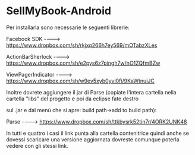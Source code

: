 SellMyBook-Android
==================

Per installarla sono necessarie le seguenti librerie:

Facebook SDK ----> https://www.dropbox.com/sh/rkjxq266h7ey569/mOTabzXLes

ActionBarSherlock ----> https://www.dropbox.com/sh/e2pys6z7pingh7w/nO1ZQfmBZw

ViewPagerIndicator ----> https://www.dropbox.com/sh/w9ev5xyb0yvi0fi/9KaWtnuiJC

Inoltre dovrete aggiungere il jar di Parse (copiate l'intera cartella nella cartella "libs" del progetto e poi da eclipse fate destro 

sul .jar e dal menù che si apre: build path->add to build path):

Parse ----> https://www.dropbox.com/sh/ttkbysrk52tin7r/4ORK2UNK48

In tutti e quattro i casi il link punta alla cartella contenitrice quindi anche se dovessi scaricare una versione aggiornata dovreste comunque poterla vedere con gli stessi link.
